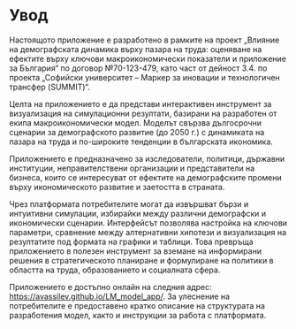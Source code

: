 # Увод
Настоящото приложение е разработено в рамките на проект „Влияние на демографската динамика върху пазара на труда: оценяване на ефектите върху ключови макроикономически показатели и приложение за България“ по договор №70-123-479, като част от дейност 3.4. по проекта „Софийски университет – Маркер за иновации и технологичен трансфер (SUMMIT)“.

Целта на приложението е да представи интерактивен инструмент за визуализация на симулационни резултати, базирани на разработен от екипа макроикономически модел. Моделът свързва дългосрочни сценарии за демографското развитие (до 2050 г.) с динамиката на пазара на труда и по-широките тенденции в българската икономика.

Приложението е предназначено за изследователи, политици, държавни институции, неправителствени организации и представители на бизнеса, които се интересуват от ефектите на демографските промени върху икономическото развитие и заетостта в страната.

Чрез платформата потребителите могат да извършват бързи и интуитивни симулации, избирайки между различни демографски и икономически сценарии. Интерфейсът позволява настройка на ключови параметри, сравнение между алтернативни хипотези и визуализация на резултатите под формата на графики и таблици. Това превръща приложението в полезен инструмент за вземане на информирани решения в стратегическото планиране и формулиране на политики в областта на труда, образованието и социалната сфера.

Приложението е достъпно онлайн на следния адрес: <a href="https://avassilev.github.io/LM_model_app/" target="_blank" rel="noopener noreferrer">https://avassilev.github.io/LM_model_app/</a>. За улеснение на потребителите е предоставено кратко описание на структурата на разработения модел, както и инструкции за работа с платформата.

```{tableofcontents}
```
